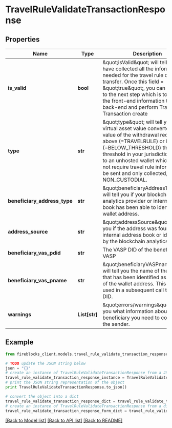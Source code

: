 # TravelRuleValidateTransactionResponse


## Properties
Name | Type | Description | Notes
------------ | ------------- | ------------- | -------------
**is_valid** | **bool** | \&quot;isValid\&quot; will tell you if you have collected all the information needed for the travel rule data transfer. Once this field &#x3D; \&quot;true\&quot;, you can move on to the next step which is to transfer the front-end information to your back-end and perform Travel Rule Transaction create | 
**type** | **str** | \&quot;type\&quot; will tell you if the virtual asset value converted to FIAT value of the withdrawal request is above (&#x3D;TRAVELRULE) or below (&#x3D;BELOW_THRESHOLD) the threshold in your jurisdiction. If it is to an unhosted wallet which does not require travel rule information to be sent and only collected, it will say NON_CUSTODIAL. | 
**beneficiary_address_type** | **str** | \&quot;beneficiaryAddressType\&quot; will tell you if your blockchain analytics provider or internal address book has been able to identify the wallet address. | 
**address_source** | **str** | \&quot;addressSource\&quot; will tell you if the address was found in your internal address book or identified by the blockchain analytics provider. | 
**beneficiary_vas_pdid** | **str** | The VASP DID of the beneficiary VASP | 
**beneficiary_vas_pname** | **str** | \&quot;beneficiaryVASPname\&quot; will tell you the name of the VASP that has been identified as the owner of the wallet address. This name is used in a subsequent call to get its DID. | 
**warnings** | **List[str]** | \&quot;errors/warnings\&quot; will tell you what information about the beneficiary you need to collect from the sender. | 

## Example

```python
from fireblocks_client.models.travel_rule_validate_transaction_response import TravelRuleValidateTransactionResponse

# TODO update the JSON string below
json = "{}"
# create an instance of TravelRuleValidateTransactionResponse from a JSON string
travel_rule_validate_transaction_response_instance = TravelRuleValidateTransactionResponse.from_json(json)
# print the JSON string representation of the object
print TravelRuleValidateTransactionResponse.to_json()

# convert the object into a dict
travel_rule_validate_transaction_response_dict = travel_rule_validate_transaction_response_instance.to_dict()
# create an instance of TravelRuleValidateTransactionResponse from a dict
travel_rule_validate_transaction_response_form_dict = travel_rule_validate_transaction_response.from_dict(travel_rule_validate_transaction_response_dict)
```
[[Back to Model list]](../README.md#documentation-for-models) [[Back to API list]](../README.md#documentation-for-api-endpoints) [[Back to README]](../README.md)


